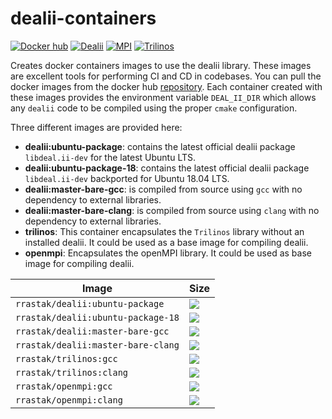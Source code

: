 # dealii-containers

[![](https://img.shields.io/docker/pulls/rrastak/dealii?style=plastic "Docker hub")](https://hub.docker.com/r/rrastak/dealii)
[![Dealii](https://github.com/rezarastak/dealii-containers/workflows/Dealii/badge.svg)](https://github.com/rezarastak/dealii-containers/actions?query=workflow%3ADealii)
[![MPI](https://github.com/rezarastak/dealii-containers/workflows/MPI/badge.svg)](https://github.com/rezarastak/dealii-containers/actions?query=workflow%3AMPI)
[![Trilinos](https://github.com/rezarastak/dealii-containers/workflows/Trilinos/badge.svg)](https://github.com/rezarastak/dealii-containers/actions?query=workflow%3ATrilinos)

Creates docker containers images to use the dealii library.
These images are excellent tools for performing CI and CD in codebases.
You can pull the docker images from the docker hub [repository](https://hub.docker.com/r/rrastak/dealii).
Each container created with these images provides the environment variable `DEAL_II_DIR` which allows any `dealii` code to be compiled using the proper `cmake` configuration.

Three different images are provided here:
 * **dealii:ubuntu-package**: contains the latest official dealii package `libdeal.ii-dev` for the latest Ubuntu LTS.
 * **dealii:ubuntu-package-18**: contains the latest official dealii package `libdeal.ii-dev` backported for Ubuntu 18.04 LTS.
 * **dealii:master-bare-gcc**: is compiled from source using `gcc` with no dependency to external libraries.
 * **dealii:master-bare-clang**: is compiled from source using `clang` with no dependency to external libraries.
 * **trilinos**: This container encapsulates the `Trilinos` library without an installed dealii. It could be used as a base image for compiling dealii.
 * **openmpi**: Encapsulates the openMPI library. It could be used as base image for compiling dealii.

 | Image | Size |
 |---|---|
 |`rrastak/dealii:ubuntu-package`    | ![](https://img.shields.io/docker/image-size/rrastak/dealii/ubuntu-package)|
 |`rrastak/dealii:ubuntu-package-18`    | ![](https://img.shields.io/docker/image-size/rrastak/dealii/ubuntu-package-18)|
 |`rrastak/dealii:master-bare-gcc`   | ![](https://img.shields.io/docker/image-size/rrastak/dealii/master-bare-gcc)|
 |`rrastak/dealii:master-bare-clang` | ![](https://img.shields.io/docker/image-size/rrastak/dealii/master-bare-clang)|
 |`rrastak/trilinos:gcc`   | ![](https://img.shields.io/docker/image-size/rrastak/trilinos/gcc)|
 |`rrastak/trilinos:clang`   | ![](https://img.shields.io/docker/image-size/rrastak/trilinos/clang)|
 |`rrastak/openmpi:gcc`   | ![](https://img.shields.io/docker/image-size/rrastak/openmpi/gcc)|
 |`rrastak/openmpi:clang`   | ![](https://img.shields.io/docker/image-size/rrastak/openmpi/clang)|

